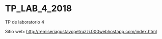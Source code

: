 # TP_LAB_4_2018
TP de laboratorio 4

Sitio web:
  http://remiseriagustavopetruzzi.000webhostapp.com/index.html

